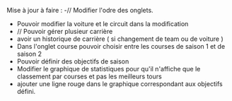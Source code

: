 Mise à jour à faire :
-// Modifier l'odre des onglets.
- Pouvoir modifier la voiture et le circuit dans la modification
- // Pouvoir gérer plusieur carrière
- avoir un historique de carrière ( si changement de team ou de voiture )
- Dans l'onglet course pouvoir choisir entre les courses de saison 1 et de saison 2 
- Pouvoir définir des objectifs de saison
- Modifier le graphique de statistiques pour qu'il n'affiche que le classement par courses et pas les meilleurs tours
- ajouter une ligne rouge dans le graphique correspondant aux objectifs défini.
